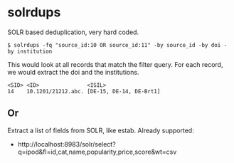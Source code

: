 solrdups
========

SOLR based deduplication, very hard coded.

```
$ solrdups -fq "source_id:10 OR source_id:11" -by source_id -by doi -by institution
```

This would look at all records that match the filter query. For each record,
we would extract the doi and the institutions.

    <SID> <ID>               <ISIL>
    14    10.1201/21212.abc. [DE-15, DE-14, DE-Brt1]

Or
--

Extract a list of fields from SOLR, like estab. Already supported:

* http://localhost:8983/solr/select?q=ipod&fl=id,cat,name,popularity,price,score&wt=csv
